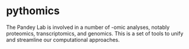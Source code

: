 pythomics
=========

The Pandey Lab is involved in a number of -omic analyses, notably proteomics, transcriptomics, and genomics. This is a set of tools to unify and streamline our computational approaches.
